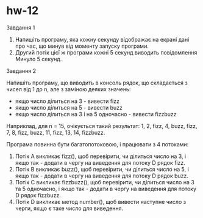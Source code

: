 # hw-12

Завдання 1

1. Напишіть програму, яка кожну секунду відображає на екрані дані про час, що минув від моменту запуску програми.
2. Другий потік цієї ж програми кожні 5 секунд виводить повідомлення Минуло 5 секунд.

Завдання 2

Напишіть програму, що виводить в консоль рядок, що складається з чисел від 1 до n, але з заміною деяких значень:
- якщо число ділиться на 3 - вивести fizz
- якщо число ділиться на 5 - вивести buzz
- якщо число ділиться на 3 і на 5 одночасно - вивести fizzbuzz

Наприклад, для n = 15, очікується такий результат: 1, 2, fizz, 4, buzz, fizz, 7, 8, fizz, buzz, 11, fizz, 13, 14, fizzbuzz.

Програма повинна бути багатопотоковою, і працювати з 4 потоками:
1. Потік A викликає fizz(), щоб перевірити, чи ділиться число на 3, і якщо так - додати в чергу на виведення для потоку D рядок fizz.
2. Потік B викликає buzz(), щоб перевірити, чи ділиться число на 5, і якщо так - додати в чергу на виведення для потоку D рядок buzz.
3. Потік C викликає fizzbuzz(), щоб перевірити, чи ділиться число на 3 та 5 одночасно, і якщо так - додати в чергу на виведення для потоку D рядок fizzbuzz.
4. Потік D викликає метод number(), щоб вивести наступне число з черги, якщо є таке число для виведення.
